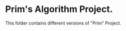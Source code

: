 Prim's Algorithm Project.
=======================================
This folder contains different versions of "Prim" Project.
